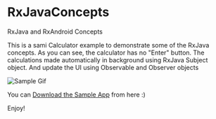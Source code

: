 # RxJavaConcepts
RxJava and RxAndroid Concepts

This is a sami Calculator example to demonstrate some of the RxJava concepts.
As you can see, the calculator has no "Enter" button.
The calculations made automatically in background using RxJava Subject object. 
And update the UI using Observable and Observer objects


![Sample Gif](https://cloud.githubusercontent.com/assets/4125349/19221993/283547c4-8e57-11e6-9113-eafa29b78fc4.gif)

You can [Download the Sample App](https://play.google.com/store/apps/details?id=com.thepinkandroid.rxjavaconcepts) from here :)

Enjoy!
